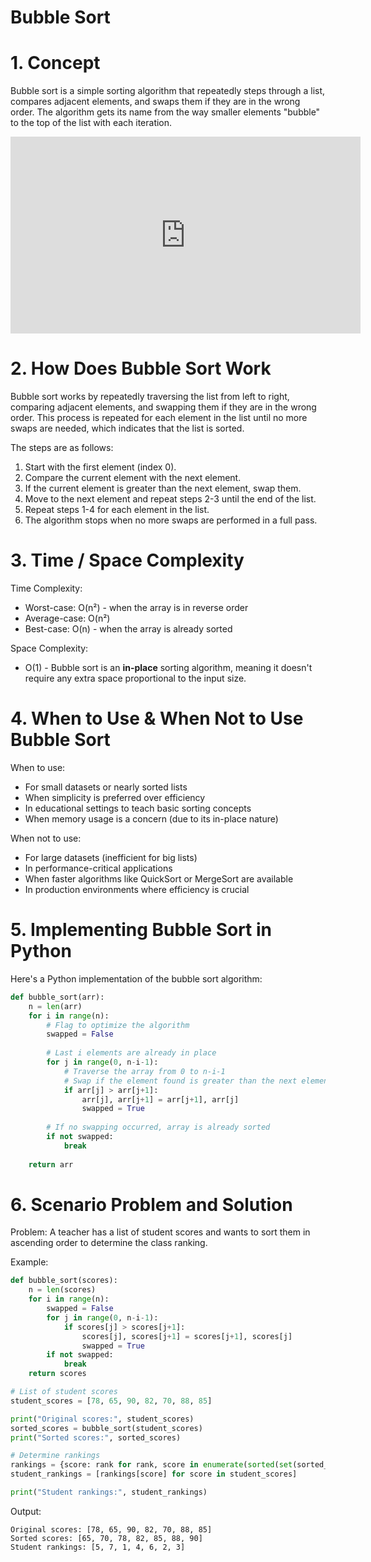 # Bubble Sort


# 1. Concept

Bubble sort is a simple sorting algorithm that repeatedly steps through a list, compares adjacent elements, and swaps them if they are in the wrong order. The algorithm gets its name from the way smaller elements "bubble" to the top of the list with each iteration.

<iframe width="560" height="315" src="https://www.youtube.com/embed/xli_FI7CuzA?si=ycw7yauzQ_UmVhVR" title="YouTube video player" frameborder="0" allow="accelerometer; autoplay; clipboard-write; encrypted-media; gyroscope; picture-in-picture; web-share" referrerpolicy="strict-origin-when-cross-origin" allowfullscreen></iframe>

# 2. How Does Bubble Sort Work

Bubble sort works by repeatedly traversing the list from left to right, comparing adjacent elements, and swapping them if they are in the wrong order. This process is repeated for each element in the list until no more swaps are needed, which indicates that the list is sorted.

The steps are as follows:
1. Start with the first element (index 0).
2. Compare the current element with the next element.
3. If the current element is greater than the next element, swap them.
4. Move to the next element and repeat steps 2-3 until the end of the list.
5. Repeat steps 1-4 for each element in the list.
6. The algorithm stops when no more swaps are performed in a full pass.

# 3. Time / Space Complexity

Time Complexity:
- Worst-case: O(n²) - when the array is in reverse order
- Average-case: O(n²)
- Best-case: O(n) - when the array is already sorted

Space Complexity:
- O(1) - Bubble sort is an **in-place** sorting algorithm, meaning it doesn't require any extra space proportional to the input size.

# 4. When to Use & When Not to Use Bubble Sort

When to use:
- For small datasets or nearly sorted lists
- When simplicity is preferred over efficiency
- In educational settings to teach basic sorting concepts
- When memory usage is a concern (due to its in-place nature)

When not to use:
- For large datasets (inefficient for big lists)
- In performance-critical applications
- When faster algorithms like QuickSort or MergeSort are available
- In production environments where efficiency is crucial

# 5. Implementing Bubble Sort in Python

Here's a Python implementation of the bubble sort algorithm:

```python
def bubble_sort(arr):
    n = len(arr)
    for i in range(n):
        # Flag to optimize the algorithm
        swapped = False
        
        # Last i elements are already in place
        for j in range(0, n-i-1):
            # Traverse the array from 0 to n-i-1
            # Swap if the element found is greater than the next element
            if arr[j] > arr[j+1]:
                arr[j], arr[j+1] = arr[j+1], arr[j]
                swapped = True
        
        # If no swapping occurred, array is already sorted
        if not swapped:
            break
    
    return arr
```

# 6. Scenario Problem and Solution

Problem: A teacher has a list of student scores and wants to sort them in ascending order to determine the class ranking.

Example:

```python
def bubble_sort(scores):
    n = len(scores)
    for i in range(n):
        swapped = False
        for j in range(0, n-i-1):
            if scores[j] > scores[j+1]:
                scores[j], scores[j+1] = scores[j+1], scores[j]
                swapped = True
        if not swapped:
            break
    return scores

# List of student scores
student_scores = [78, 65, 90, 82, 70, 88, 85]

print("Original scores:", student_scores)
sorted_scores = bubble_sort(student_scores)
print("Sorted scores:", sorted_scores)

# Determine rankings
rankings = {score: rank for rank, score in enumerate(sorted(set(sorted_scores), reverse=True), 1)}
student_rankings = [rankings[score] for score in student_scores]

print("Student rankings:", student_rankings)
```

Output:
```
Original scores: [78, 65, 90, 82, 70, 88, 85]
Sorted scores: [65, 70, 78, 82, 85, 88, 90]
Student rankings: [5, 7, 1, 4, 6, 2, 3]
```
